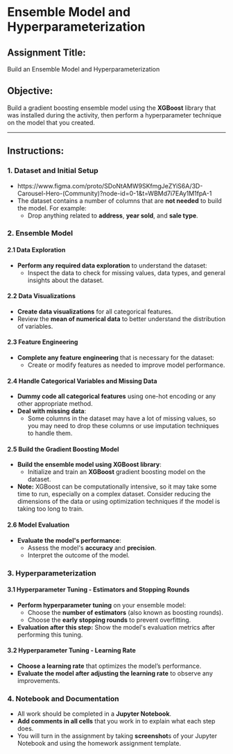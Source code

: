 <h1><b>Ensemble Model and Hyperparameterization</b></h1>

<h2><b>Assignment Title:</b></h2>
<p>Build an Ensemble Model and Hyperparameterization</p>

<h2><b>Objective:</b></h2>
<p>Build a gradient boosting ensemble model using the <b>XGBoost</b> library that was installed during the activity, then perform a hyperparameter technique on the model that you created.</p>

<hr>

<h2><b>Instructions:</b></h2>

<h3><b>1. Dataset and Initial Setup</b></h3>
<ul>
    <li>https://www.figma.com/proto/SDoNtAMW9SKfmgJeZYiS6A/3D-Carousel-Hero-(Community)?node-id=0-1&t=WBMd7i7EAy1M1fpA-1</li>
    <li>The dataset contains a number of columns that are <b>not needed</b> to build the model. For example:
        <ul>
            <li>Drop anything related to <b>address</b>, <b>year sold</b>, and <b>sale type</b>.</li>
        </ul>
    </li>
</ul>

<h3><b>2. Ensemble Model</b></h3>

<h4><b>2.1 Data Exploration</b></h4>
<ul>
    <li><b>Perform any required data exploration</b> to understand the dataset:
        <ul>
            <li>Inspect the data to check for missing values, data types, and general insights about the dataset.</li>
        </ul>
    </li>
</ul>

<h4><b>2.2 Data Visualizations</b></h4>
<ul>
    <li><b>Create data visualizations</b> for all categorical features.</li>
    <li>Review the <b>mean of numerical data</b> to better understand the distribution of variables.</li>
</ul>

<h4><b>2.3 Feature Engineering</b></h4>
<ul>
    <li><b>Complete any feature engineering</b> that is necessary for the dataset:
        <ul>
            <li>Create or modify features as needed to improve model performance.</li>
        </ul>
    </li>
</ul>

<h4><b>2.4 Handle Categorical Variables and Missing Data</b></h4>
<ul>
    <li><b>Dummy code all categorical features</b> using one-hot encoding or any other appropriate method.</li>
    <li><b>Deal with missing data</b>:
        <ul>
            <li>Some columns in the dataset may have a lot of missing values, so you may need to drop these columns or use imputation techniques to handle them.</li>
        </ul>
    </li>
</ul>

<h4><b>2.5 Build the Gradient Boosting Model</b></h4>
<ul>
    <li><b>Build the ensemble model using XGBoost library</b>:
        <ul>
            <li>Initialize and train an <b>XGBoost</b> gradient boosting model on the dataset.</li>
        </ul>
    </li>
    <li><b>Note:</b> XGBoost can be computationally intensive, so it may take some time to run, especially on a complex dataset. Consider reducing the dimensions of the data or using optimization techniques if the model is taking too long to train.</li>
</ul>

<h4><b>2.6 Model Evaluation</b></h4>
<ul>
    <li><b>Evaluate the model's performance</b>:
        <ul>
            <li>Assess the model's <b>accuracy</b> and <b>precision</b>.</li>
            <li>Interpret the outcome of the model.</li>
        </ul>
    </li>
</ul>

<h3><b>3. Hyperparameterization</b></h3>

<h4><b>3.1 Hyperparameter Tuning - Estimators and Stopping Rounds</b></h4>
<ul>
    <li><b>Perform hyperparameter tuning</b> on your ensemble model:
        <ul>
            <li>Choose the <b>number of estimators</b> (also known as boosting rounds).</li>
            <li>Choose the <b>early stopping rounds</b> to prevent overfitting.</li>
        </ul>
    </li>
    <li><b>Evaluation after this step:</b> Show the model's evaluation metrics after performing this tuning.</li>
</ul>

<h4><b>3.2 Hyperparameter Tuning - Learning Rate</b></h4>
<ul>
    <li><b>Choose a learning rate</b> that optimizes the model’s performance.</li>
    <li><b>Evaluate the model after adjusting the learning rate</b> to observe any improvements.</li>
</ul>

<h3><b>4. Notebook and Documentation</b></h3>
<ul>
    <li>All work should be completed in a <b>Jupyter Notebook</b>.</li>
    <li><b>Add comments in all cells</b> that you work in to explain what each step does.</li>
    <li>You will turn in the assignment by taking <b>screenshot</b>s of your Jupyter Notebook and using the homework assignment template.</li>
</ul>
